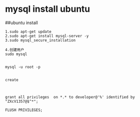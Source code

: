 # mysql install ubuntu

##ubuntu install
```$xslt
1.sudo apt-get update
2.sudo apt-get install mysql-server -y
3.sudo mysql_secure_installation

4.创建用户
sudo mysql


mysql -u root -p


create 



grant all privileges  on *.* to developer@'%' identified by "ZXcV1357@$^*";

FLUSH PRIVILEGES;
```
